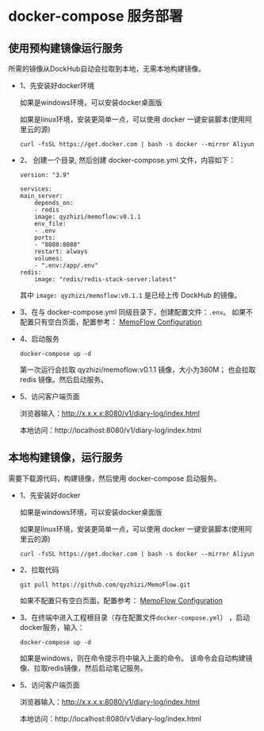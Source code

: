 # docker-compose 服务部署
## 使用预构建镜像运行服务
所需的镜像从DockHub自动会拉取到本地，无需本地构建镜像。
- 1、先安装好docker环境

    如果是windows环境，可以安装docker桌面版

    如果是linux环境，安装更简单一点，可以使用 docker 一键安装脚本(使用阿里云的源)
    ```
    curl -fsSL https://get.docker.com | bash -s docker --mirror Aliyun
    ```
- 2、 创建一个目录, 然后创建 docker-compose.yml 文件，内容如下：
    ```
    version: "3.9"

    services:
    main_server:
        depends_on:
        - redis
        image: qyzhizi/memoflow:v0.1.1
        env_file:
        - .env
        ports:
        - "8080:8080"
        restart: always
        volumes:
        - ".env:/app/.env"
    redis:
        image: "redis/redis-stack-server:latest"
    ```   
    其中 `image: qyzhizi/memoflow:v0.1.1` 是已经上传 DockHub 的镜像。

- 3、在与 docker-compose.yml 同级目录下，创建配置文件：`.env`。
    如果不配置只有空白页面，配置参考：
    [MemoFlow Configuration](./memoflow_configuration.md)
- 4、启动服务
    ```
    docker-compose up -d
    ```
    第一次运行会拉取 qyzhizi/memoflow:v0.1.1 镜像，大小为360M； 也会拉取 redis 镜像。然后启动服务。  
- 5、访问客户端页面

    浏览器输入：http://x.x.x.x:8080/v1/diary-log/index.html

    本地访问：http://localhost:8080/v1/diary-log/index.html    

## 本地构建镜像，运行服务
需要下载源代码，构建镜像，然后使用 docker-compose 启动服务。
- 1、先安装好docker

    如果是windows环境，可以安装docker桌面版

    如果是linux环境，安装更简单一点，可以使用 docker 一键安装脚本(使用阿里云的源)
    ```
    curl -fsSL https://get.docker.com | bash -s docker --mirror Aliyun
    ```
- 2、拉取代码
    ```
    git pull https://github.com/qyzhizi/MemoFlow.git
    ```
    如果不配置只有空白页面，配置参考：
    [MemoFlow Configuration](./memoflow_configuration.md)

- 3、在终端中进入工程根目录（存在配置文件`docker-compose.yml`） ，启动docker服务，输入：
    ```
    docker-compose up -d
    ```
    如果是windows，则在命令提示符中输入上面的命令。
    该命令会自动构建镜像、拉取redis镜像，然后启动笔记服务。

- 5、访问客户端页面

    浏览器输入：http://x.x.x.x:8080/v1/diary-log/index.html

    本地访问：http://localhost:8080/v1/diary-log/index.html
    
